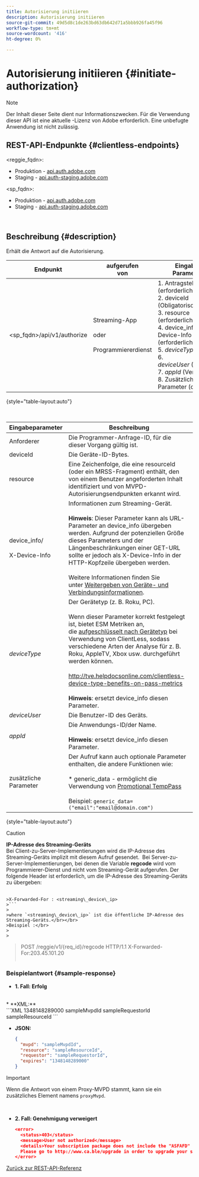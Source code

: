 ```yaml
---
title: Autorisierung initiieren
description: Autorisierung initiieren
source-git-commit: 49d5d8c1de263bd63db642d71a5bbb926fa45f96
workflow-type: tm+mt
source-wordcount: '416'
ht-degree: 0%

---
```



# Autorisierung initiieren {#initiate-authorization}

>[!NOTE]
>
>Der Inhalt dieser Seite dient nur Informationszwecken. Für die Verwendung dieser API ist eine aktuelle -Lizenz von Adobe erforderlich. Eine unbefugte Anwendung ist nicht zulässig.

## REST-API-Endpunkte {#clientless-endpoints}

&lt;reggie_fqdn>:

* Produktion - [api.auth.adobe.com](http://api.auth.adobe.com/)
* Staging - [api.auth-staging.adobe.com](http://api.auth-staging.adobe.com/)

&lt;sp_fqdn>:

* Produktion - [api.auth.adobe.com](http://api.auth.adobe.com/)
* Staging - [api.auth-staging.adobe.com](http://api.auth-staging.adobe.com/)

</br>

## Beschreibung {#description}

Erhält die Antwort auf die Autorisierung. 

| Endpunkt | aufgerufen  </br>von | Eingabe   </br>Parameter | HTTP  </br>Methode | Reaktion | HTTP  </br>Reaktion |
| --- | --- | --- | --- | --- | --- |
| &lt;sp_fqdn>/api/v1/authorize | Streaming-App</br></br>oder</br></br>Programmiererdienst | 1. Antragsteller (erforderlich)</br>2.  deviceId (Obligatorisch)</br>3.  resource (erforderlich)</br>4.  device_info/X-Device-Info (erforderlich)</br>5.  _deviceType_</br> 6.  _deviceUser_ (Veraltet)</br>7.  _appId_ (Veraltet)</br>8.  Zusätzliche Parameter (optional) | GET | XML oder JSON mit Autorisierungsdetails oder Fehlerdetails, falls nicht erfolgreich. Siehe Beispiele unten. | 200 - Erfolg  </br>403 - Kein Erfolg |

{style=&quot;table-layout:auto&quot;}

</br>


| Eingabeparameter | Beschreibung |
| --- | --- |
| Anforderer | Die Programmer-Anfrage-ID, für die dieser Vorgang gültig ist. |
| deviceId | Die Geräte-ID-Bytes. |
| resource | Eine Zeichenfolge, die eine resourceId (oder ein MRSS-Fragment) enthält, den von einem Benutzer angeforderten Inhalt identifiziert und von MVPD-Autorisierungsendpunkten erkannt wird. |
| device_info/</br></br>X-Device-Info | Informationen zum Streaming-Gerät.</br></br>**Hinweis**: Dieser Parameter kann als URL-Parameter an device_info übergeben werden. Aufgrund der potenziellen Größe dieses Parameters und der Längenbeschränkungen einer GET-URL sollte er jedoch als X-Device-Info in der HTTP-Kopfzeile übergeben werden. </br></br>Weitere Informationen finden Sie unter [Weitergeben von Geräte- und Verbindungsinformationen](http://tve.helpdocsonline.com/passing-device-information). |
| _deviceType_ | Der Gerätetyp (z. B. Roku, PC).</br></br>Wenn dieser Parameter korrekt festgelegt ist, bietet ESM Metriken an, die [aufgeschlüsselt nach Gerätetyp](http://tve.helpdocsonline.com/esm-overview$clientless_device_type) bei Verwendung von ClientLess, sodass verschiedene Arten der Analyse für z. B. Roku, AppleTV, Xbox usw. durchgeführt werden können.</br></br>http://tve.helpdocsonline.com/clientless-device-type-benefits-on-pass-metrics </br></br>**Hinweis**: ersetzt device_info diesen Parameter. |
| _deviceUser_ | Die Benutzer-ID des Geräts. |
| _appId_ | Die Anwendungs-ID/der Name. </br></br>**Hinweis**: ersetzt device_info diesen Parameter. |
| zusätzliche Parameter | Der Aufruf kann auch optionale Parameter enthalten, die andere Funktionen wie:</br></br>* generic_data - ermöglicht die Verwendung von [Promotional TempPass](https://tve.helpdocsonline.com/promotional-temp-pass)</br></br>Beispiel: `generic_data=("email":"email@domain.com")` |

{style=&quot;table-layout:auto&quot;}

>[!CAUTION]
>
>**IP-Adresse des Streaming-Geräts**</br>
>Bei Client-zu-Server-Implementierungen wird die IP-Adresse des Streaming-Geräts implizit mit diesem Aufruf gesendet.  Bei Server-zu-Server-Implementierungen, bei denen die Variable **regcode** wird vom Programmierer-Dienst und nicht vom Streaming-Gerät aufgerufen. Der folgende Header ist erforderlich, um die IP-Adresse des Streaming-Geräts zu übergeben:</br></br>
>
>
```
>X-Forwarded-For : <streaming\_device\_ip>
>```
>
>where `<streaming\_device\_ip>` ist die öffentliche IP-Adresse des Streaming-Geräts.</br></br>
>Beispiel :</br>
>
>
```
>POST /reggie/v1/{req_id}/regcode HTTP/1.1
>X-Forwarded-For:203.45.101.20
>```


### Beispielantwort {#sample-response}

* **1. Fall: Erfolg**

</br>
  * **XML:**
  </br>
    ```XML
    <?xml version="1.0" encoding="UTF-8" standalone="yes"?>
    <authorization>
    <expires>1348148289000</expires>
    <mvpd>sampleMvpdId</mvpd>
    <requestor>sampleRequestorId</requestor>
    <resource>sampleResourceId</resource>
    </authorization>
    ```



* **JSON:**

   ```JSON
   {
     "mvpd": "sampleMvpdId",
     "resource": "sampleResourceId",
     "requestor": "sampleRequestorId",
     "expires": "1348148289000"
   }
   ```

>[!IMPORTANT]
>
>Wenn die Antwort von einem Proxy-MVPD stammt, kann sie ein zusätzliches Element namens `proxyMvpd`. 

 

* **2. Fall: Genehmigung verweigert**


   ```JSON
   <error>
     <status>403</status>
     <message>User not authorized</message>
     <details>Your subscription package does not include the "ASFAFD" channel.
     Please go to http://www.ca.ble/upgrade in order to upgrade your subscription.</details>
   </error>
   ```

[Zurück zur REST-API-Referenz](http://tve.helpdocsonline.com/rest-api-reference)
